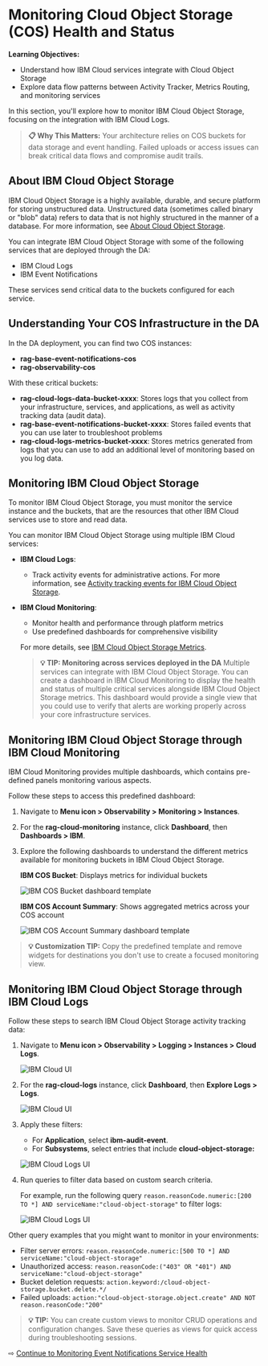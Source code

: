 # Monitoring Cloud Object Storage (COS) Health and Status


**Learning Objectives:**

- Understand how IBM Cloud services integrate with Cloud Object Storage
- Explore data flow patterns between Activity Tracker, Metrics Routing, and monitoring services


In this section, you'll explore how to monitor IBM Cloud Object Storage, focusing on the integration with IBM Cloud Logs.

> **📋 Why This Matters:** Your architecture relies on COS buckets for data storage and event handling. Failed uploads or access issues can break critical data flows and compromise audit trails.


## About IBM Cloud Object Storage

IBM Cloud Object Storage is a highly available, durable, and secure platform for storing unstructured data. Unstructured data (sometimes called binary or "blob" data) refers to data that is not highly structured in the manner of a database. For more information, see [About Cloud Object Storage](https://cloud.ibm.com/docs/cloud-object-storage?topic=cloud-object-storage-about-cloud-object-storage).

You can integrate IBM Cloud Object Storage with some of the following services that are deployed through the DA:
- IBM Cloud Logs
- IBM Event Notifications

These services send critical data to the buckets configured for each service.

## Understanding Your COS Infrastructure in the DA

In the DA deployment, you can find two COS instances:
- **rag-base-event-notifications-cos**
- **rag-observability-cos**

With these critical buckets:
- **rag-cloud-logs-data-bucket-xxxx**: Stores logs that you collect from your infrastructure, services, and applications, as well as activity tracking data (audit data).
- **rag-base-event-notifications-bucket-xxxx**: Stores failed events that you can use later to troubleshoot problems
- **rag-cloud-logs-metrics-bucket-xxxx**: Stores metrics generated from logs that you can use to add an additional level of monitoring based on you log data.



## Monitoring IBM Cloud Object Storage

To monitor IBM Cloud Object Storage, you must monitor the service instance and the buckets, that are the resources that other IBM Cloud services use to store and read data.

You can monitor IBM Cloud Object Storage using multiple IBM Cloud services:

- **IBM Cloud Logs**:

    - Track activity events for administrative actions. For more information, see [Activity tracking events for IBM Cloud Object Storage](https://cloud.ibm.com/docs/cloud-object-storage?topic=cloud-object-storage-at-events).

- **IBM Cloud Monitoring**:

    - Monitor health and performance through platform metrics
    - Use predefined dashboards for comprehensive visibility

    For more details, see [IBM Cloud Object Storage Metrics](https://cloud.ibm.com/docs/cloud-object-storage?topic=cloud-object-storage-mm-cos-integration&interface=ui).

    > **💡 TIP: Monitoring across services deployed in the DA**  Multiple services can integrate with IBM Cloud Object Storage. You can create a dashboard in IBM Cloud Monitoring to display the health and status of multiple critical services alongside IBM Cloud Object Storage metrics. This dashboard would provide a single view that you could use to verify that alerts are working properly across your core infrastructure services.


## Monitoring IBM Cloud Object Storage through IBM Cloud Monitoring

IBM Cloud Monitoring provides multiple dashboards, which contains pre-defined panels monitoring various aspects.

Follow these steps to access this predefined dashboard:

1. Navigate to **Menu icon > Observability > Monitoring > Instances**.

2. For the **rag-cloud-monitoring** instance, click **Dashboard**, then **Dashboards > IBM**.

3. Explore the following dashboards to understand the different metrics available for monitoring buckets in IBM Cloud Object Storage.

    **IBM COS Bucket**: Displays metrics for individual buckets

    ![IBM COS Bucket dashboard template](images/30-22.png ':size=600')

    **IBM COS Account Summary**: Shows aggregated metrics across your COS account

    ![IBM COS Account Summary dashboard template](images/30-21.png ':size=600')

> **💡 Customization TIP:** Copy the predefined template and remove widgets for destinations you don't use to create a focused monitoring view.

## Monitoring IBM Cloud Object Storage through IBM Cloud Logs

Follow these steps to search IBM Cloud Object Storage activity tracking data:

1. Navigate to **Menu icon > Observability > Logging > Instances > Cloud Logs**.

    ![IBM Cloud UI](images/30-1-1.png ':size=600')

2. For the **rag-cloud-logs** instance, click **Dashboard**, then **Explore Logs > Logs**.

    ![IBM Cloud UI](images/30-1-2.png ':size=600')

3. Apply these filters:
   - For **Application**, select **ibm-audit-event**.
   - For **Subsystems**, select entries that include **cloud-object-storage:<InstanceID>**

    ![IBM Cloud Logs UI](images/30-1-3.png ':size=600')

4. Run queries to filter data based on custom search criteria.

    For example, run the following query `reason.reasonCode.numeric:[200 TO *] AND serviceName:"cloud-object-storage"` to filter logs:

    ![IBM Cloud Logs UI](images/30-1-4.png ':size=600')

Other query examples that you might want to monitor in your environments:

- Filter server errors: `reason.reasonCode.numeric:[500 TO *] AND serviceName:"cloud-object-storage"`
- Unauthorized access: `reason.reasonCode:("403" OR "401") AND serviceName:"cloud-object-storage"`
- Bucket deletion requests: `action.keyword:/cloud-object-storage.bucket.delete.*/`
- Failed uploads: `action:"cloud-object-storage.object.create" AND NOT reason.reasonCode:"200"`

> **💡 TIP:** You can create custom views to monitor CRUD operations and configuration changes. Save these queries as views for quick access during troubleshooting sessions.



⇨ [Continue to Monitoring Event Notifications Service Health](30-monitor-en.md)
